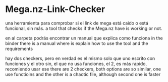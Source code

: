 # Mega.nz-Link-Checker
una herramienta para comprobar si el link de mega está caido o está funcional, sin más.
a tool that checks if the Mega.nz have is working or not.

en al carpeta podrás encontrar un manual que explica como funciona
in the binder there is a manual where is explain how to use the tool and the requirements

hay dos checkers, pero en verdad es el mismo solo que uno escrito con funciones y el otro sin, el que no usa funciones, el 2, es más rapido, recomiendo usar ese
there are 2 checkers, both options are so similar, one use functioins and the other is a chaotic file, although second one is faster

